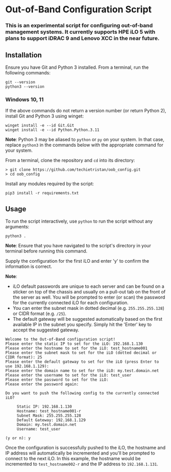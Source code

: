 # Out-of-Band Configuration Script
### This is an experimental script for configuring out-of-band management systems. It currently supports HPE iLO 5 with plans to support iDRAC 9 and Lenovo XCC in the near future.

## Installation
Ensure you have Git and Python 3 installed. From a terminal, run the following commands:
```
git --version
python3 --version
```
### Windows 10, 11
If the above commands do not return a version number (or return Python 2), install Git and Python 3 using winget:
```
winget install -e --id Git.Git
winget install -e --id Python.Python.3.11
```
**Note**: Python 3 may be aliased to `python` or `py` on your system. In that case, replace `python3` in the commands below with the appropriate command for your system.

From a terminal, clone the repository and `cd` into its directory:
```
> git clone https://github.com/techietristan/oob_config.git
> cd oob_config
```
Install any modules required by the script:
```
pip3 install -r requirements.txt
```

## Usage
To run the script interactively, use `python` to run the script without any arguments:
```
python3 .
```
**Note**: Ensure that you have navigated to the script's directory in your terminal before running this command.

Supply the configuration for the first iLO and enter 'y' to confirm the information is correct.

**Note**: 
* iLO default passwords are unique to each server and can be found on a sticker on top of the chassis and usually on a pull-out tab on the front of the server as well. You will be prompted to enter (or scan) the password for the currently connected iLO for each configuration.
* You can enter the subnet mask in dotted decimal (e.g. `255.255.255.128`) or CIDR format (e.g. `/25`).
* The default gateway will be suggested automatically based on the first available IP in the subnet you specify. Simply hit the 'Enter' key to accept the suggested gateway.

```
Welcome to the Out-of-Band configuration script!
Please enter the static IP to set for the iLO: 192.168.1.130
Please enter the hostname to set for the iLO: test_hostname001
Please enter the subnet mask to set for the iLO (dotted decimal or CIDR format): 25
Please enter the default gateway to set for the iLO (press Enter to use 192.168.1.129): 
Please enter the domain name to set for the iLO: my.test.domain.net
Please enter the username to set for the iLO: test_user
Please enter the password to set for the iLO: 
Please enter the password again: 

Do you want to push the following config to the currently connected iLO?

	 Static IP: 192.168.1.130
	 Hostname: test_hostname001-r
	 Subnet Mask: 255.255.255.128
	 Default Gateway: 192.168.1.129
	 Domain: my.test.domain.net
	 Username: test_user
	
(y or n): y
```
Once the configuration is successfully pushed to the iLO, the hostname and IP address will automatically be incremented and you'll be prompted to connect to the next iLO. In this example, the hostname would be incremented to `test_hostname002-r` and the IP address to `192.168.1.131`.